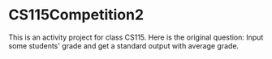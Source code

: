 # CS115Competition2

This is an activity project for class CS115.
Here is the original question:
Input some students' grade and get a standard output with average grade.
